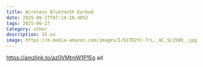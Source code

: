 ```yaml
---
title: Wireless Bluetooth Earbud
date: 2025-06-27T07:14:10.405Z
tags: 2025-06-27
Category: other
description: 15.xx
image: https://m.media-amazon.com/images/I/61TD2Yc-7rL._AC_SL1500_.jpg
---
```

https://amzlink.to/az0VMtmW1P15g ad